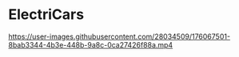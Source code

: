 # ElectriCars
https://user-images.githubusercontent.com/28034509/176067501-8bab3344-4b3e-448b-9a8c-0ca27426f88a.mp4

